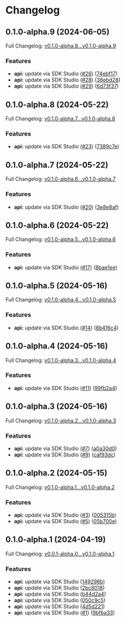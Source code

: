 # Changelog

## 0.1.0-alpha.9 (2024-06-05)

Full Changelog: [v0.1.0-alpha.8...v0.1.0-alpha.9](https://github.com/onmetal-dev/node/compare/v0.1.0-alpha.8...v0.1.0-alpha.9)

### Features

* **api:** update via SDK Studio ([#26](https://github.com/onmetal-dev/node/issues/26)) ([74ebf17](https://github.com/onmetal-dev/node/commit/74ebf175dd4b0d0f7d3d2fcb2359606f9d9c18a1))
* **api:** update via SDK Studio ([#28](https://github.com/onmetal-dev/node/issues/28)) ([38ebd28](https://github.com/onmetal-dev/node/commit/38ebd28861d30505fc491384a2eb80af3c4174e4))
* **api:** update via SDK Studio ([#29](https://github.com/onmetal-dev/node/issues/29)) ([6d73f37](https://github.com/onmetal-dev/node/commit/6d73f37ed517faff1f112869cd28f4364ba282a6))

## 0.1.0-alpha.8 (2024-05-22)

Full Changelog: [v0.1.0-alpha.7...v0.1.0-alpha.8](https://github.com/onmetal-dev/node/compare/v0.1.0-alpha.7...v0.1.0-alpha.8)

### Features

* **api:** update via SDK Studio ([#23](https://github.com/onmetal-dev/node/issues/23)) ([7389c7e](https://github.com/onmetal-dev/node/commit/7389c7ecf4827734fcf50a11b901459ff74a3410))

## 0.1.0-alpha.7 (2024-05-22)

Full Changelog: [v0.1.0-alpha.6...v0.1.0-alpha.7](https://github.com/onmetal-dev/node/compare/v0.1.0-alpha.6...v0.1.0-alpha.7)

### Features

* **api:** update via SDK Studio ([#20](https://github.com/onmetal-dev/node/issues/20)) ([3e8e8af](https://github.com/onmetal-dev/node/commit/3e8e8afe4f12e3a393c067e500493590a6e5e0ef))

## 0.1.0-alpha.6 (2024-05-22)

Full Changelog: [v0.1.0-alpha.5...v0.1.0-alpha.6](https://github.com/onmetal-dev/node/compare/v0.1.0-alpha.5...v0.1.0-alpha.6)

### Features

* **api:** update via SDK Studio ([#17](https://github.com/onmetal-dev/node/issues/17)) ([8bae1ee](https://github.com/onmetal-dev/node/commit/8bae1eee5d9002d131e8f497a88ae297030e9507))

## 0.1.0-alpha.5 (2024-05-16)

Full Changelog: [v0.1.0-alpha.4...v0.1.0-alpha.5](https://github.com/onmetal-dev/node/compare/v0.1.0-alpha.4...v0.1.0-alpha.5)

### Features

* **api:** update via SDK Studio ([#14](https://github.com/onmetal-dev/node/issues/14)) ([8b416c4](https://github.com/onmetal-dev/node/commit/8b416c460efb334b3e6d251534b90ec0fcdd57c2))

## 0.1.0-alpha.4 (2024-05-16)

Full Changelog: [v0.1.0-alpha.3...v0.1.0-alpha.4](https://github.com/onmetal-dev/node/compare/v0.1.0-alpha.3...v0.1.0-alpha.4)

### Features

* **api:** update via SDK Studio ([#11](https://github.com/onmetal-dev/node/issues/11)) ([99fb2a4](https://github.com/onmetal-dev/node/commit/99fb2a44afc189e027d602d3ce75bad123b08c4c))

## 0.1.0-alpha.3 (2024-05-16)

Full Changelog: [v0.1.0-alpha.2...v0.1.0-alpha.3](https://github.com/onmetal-dev/node/compare/v0.1.0-alpha.2...v0.1.0-alpha.3)

### Features

* **api:** update via SDK Studio ([#7](https://github.com/onmetal-dev/node/issues/7)) ([a0a30d0](https://github.com/onmetal-dev/node/commit/a0a30d037f199e564cfc593ef1fd1b9b131435a5))
* **api:** update via SDK Studio ([#9](https://github.com/onmetal-dev/node/issues/9)) ([caf93dc](https://github.com/onmetal-dev/node/commit/caf93dc024c7febbdaf68e8590b2972406abffa4))

## 0.1.0-alpha.2 (2024-05-15)

Full Changelog: [v0.1.0-alpha.1...v0.1.0-alpha.2](https://github.com/onmetal-dev/node/compare/v0.1.0-alpha.1...v0.1.0-alpha.2)

### Features

* **api:** update via SDK Studio ([#3](https://github.com/onmetal-dev/node/issues/3)) ([005315b](https://github.com/onmetal-dev/node/commit/005315b10290d4545e7693756aa2e2a122514419))
* **api:** update via SDK Studio ([#5](https://github.com/onmetal-dev/node/issues/5)) ([05b700e](https://github.com/onmetal-dev/node/commit/05b700edc2f13a3fd0e89c7cbdd97f3a0c69ec88))

## 0.1.0-alpha.1 (2024-04-19)

Full Changelog: [v0.0.1-alpha.0...v0.1.0-alpha.1](https://github.com/onmetal-dev/node/compare/v0.0.1-alpha.0...v0.1.0-alpha.1)

### Features

* **api:** update via SDK Studio ([149298b](https://github.com/onmetal-dev/node/commit/149298b0859664725ed693ac25da801890f6555e))
* **api:** update via SDK Studio ([2bc8018](https://github.com/onmetal-dev/node/commit/2bc8018ef3995d356c016bf6298372723ea2f5c3))
* **api:** update via SDK Studio ([b44d2a4](https://github.com/onmetal-dev/node/commit/b44d2a41a5d0f82b389830441b3d42ab30e1f0c1))
* **api:** update via SDK Studio ([050c9c5](https://github.com/onmetal-dev/node/commit/050c9c5f9f89afc719e14f10b5ff0d1115924e0f))
* **api:** update via SDK Studio ([4d5d221](https://github.com/onmetal-dev/node/commit/4d5d22193dbc961a865f12deefed0600e2a6b714))
* **api:** update via SDK Studio ([#1](https://github.com/onmetal-dev/node/issues/1)) ([9bfba33](https://github.com/onmetal-dev/node/commit/9bfba33148e12aab06569f81821dc91a92b8c0b7))
